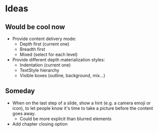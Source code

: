 # Ideas

## Would be cool now

- Provide content delivery mode:
  - Depth first (current one)
  - Breadth first
  - Mixed (select for each level)
- Provide different depth materialization styles:
  - Indentation (current one)
  - TextStyle hierarchy
  - Visible boxes (outline, background, mix…)

## Someday
- When on the last step of a slide, show a hint (e.g. a camera emoji or icon), to let people know it's time to take a picture before the content goes away.
  - Could be more explicit than blurred elements
- Add chapter closing option
